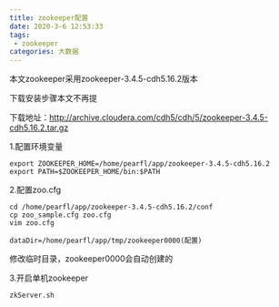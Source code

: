 ```yaml
---
title: zookeeper配置
date: 2020-3-6 12:53:33
tags:
 - zookeeper
categories: 大数据
---
```


本文zookeeper采用zookeeper-3.4.5-cdh5.16.2版本



下载安装步骤本文不再提

下载地址：http://archive.cloudera.com/cdh5/cdh/5/zookeeper-3.4.5-cdh5.16.2.tar.gz



1.配置环境变量

```
export ZOOKEEPER_HOME=/home/pearfl/app/zookeeper-3.4.5-cdh5.16.2
export PATH=$ZOOKEEPER_HOME/bin:$PATH
```



2.配置zoo.cfg

```
cd /home/pearfl/app/zookeeper-3.4.5-cdh5.16.2/conf
cp zoo_sample.cfg zoo.cfg
vim zoo.cfg

dataDir=/home/pearfl/app/tmp/zookeeper0000(配置)
```

修改临时目录，zookeeper0000会自动创建的



3.开启单机zookeeper

```
zkServer.sh
```





